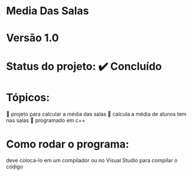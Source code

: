 # Media Das Salas
# Versão 1.0 
# Status do projeto: ✔️ Concluído 
# Tópicos:
🔹 projeto para calcular a média das salas
🔹 calcula a média de alunos tem nas salas 
🔹 programado em c++
# Como rodar o programa:
deve coloca-lo em um compilador ou no Visual Studio para compilar o código
